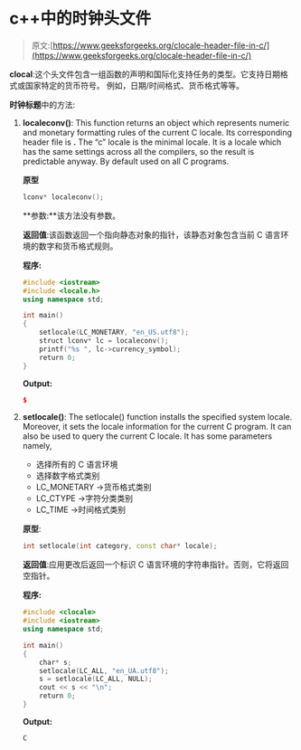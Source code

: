 # c++中的时钟头文件

> 原文:[https://www.geeksforgeeks.org/clocale-header-file-in-c/](https://www.geeksforgeeks.org/clocale-header-file-in-c/)

**clocal**:这个头文件包含一组函数的声明和国际化支持任务的类型。它支持日期格式或国家特定的货币符号。
例如，日期/时间格式、货币格式等等。

**时钟标题**中的方法:

1.  **localeconv()**: This function returns an object which represents numeric and monetary formatting rules of the current C locale. Its corresponding header file is **.** The “c” locale is the minimal locale. It is a locale which has the same settings across all the compilers, so the result is predictable anyway. By default used on all C programs.

    **原型**

    ```cpp
    lconv* localeconv();

    ```

    **参数:**该方法没有参数。

    **返回值**:该函数返回一个指向静态对象的指针，该静态对象包含当前 C 语言环境的数字和货币格式规则。

    **程序:**

    ```cpp
    #include <iostream>
    #include <locale.h>
    using namespace std;

    int main()
    {
        setlocale(LC_MONETARY, "en_US.utf8");
        struct lconv* lc = localeconv();
        printf("%s ", lc->currency_symbol);
        return 0;
    }
    ```

    **Output:**

    ```cpp
    $

    ```

2.  **setlocale()**: The setlocale() function installs the specified system locale. Moreover, it sets the locale information for the current C program. It can also be used to query the current C locale. It has some parameters namely,
    *   选择所有的 C 语言环境
    *   选择数字格式类别
    *   LC_MONETARY ->货币格式类别
    *   LC_CTYPE ->字符分类类别
    *   LC_TIME ->时间格式类别

    **原型**:

    ```cpp
    int setlocale(int category, const char* locale);

    ```

    **返回值**:应用更改后返回一个标识 C 语言环境的字符串指针。否则，它将返回空指针。

    **程序:**

    ```cpp
    #include <clocale>
    #include <iostream>
    using namespace std;

    int main()
    {
        char* s;
        setlocale(LC_ALL, "en_UA.utf8");
        s = setlocale(LC_ALL, NULL);
        cout << s << "\n";
        return 0;
    }
    ```

    **Output:**

    ```cpp
    C

    ```